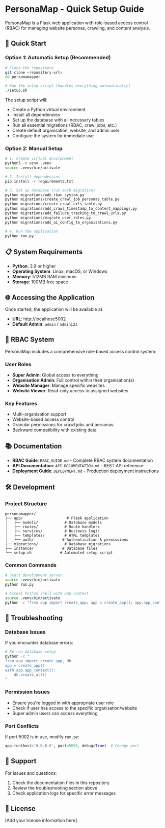 # PersonaMap - Quick Setup Guide

PersonaMap is a Flask web application with role-based access control (RBAC) for managing website personas, crawling, and content analysis.

## 🚀 Quick Start

### Option 1: Automatic Setup (Recommended)
```bash
# Clone the repository
git clone <repository-url>
cd personamapper

# Run the setup script (handles everything automatically)
./setup.sh
```

The setup script will:
- Create a Python virtual environment
- Install all dependencies
- Set up the database with all necessary tables
- Run all essential migrations (RBAC, crawl jobs, etc.)
- Create default organisation, website, and admin user
- Configure the system for immediate use

### Option 2: Manual Setup
```bash
# 1. Create virtual environment
python3 -m venv .venv
source .venv/bin/activate

# 2. Install dependencies
pip install -r requirements.txt

# 3. Set up database (run each migration)
python migrations/add_rbac_system.py
python migrations/create_crawl_job_personas_table.py
python migrations/create_crawl_urls_table.py
python migrations/add_crawl_timestamp_to_content_mappings.py
python migrations/add_failure_tracking_to_crawl_urls.py
python migrations/migrate_user_roles.py
python migrations/add_ai_config_to_organisations.py

# 4. Run the application
python run.py
```

## 📋 System Requirements

- **Python**: 3.9 or higher
- **Operating System**: Linux, macOS, or Windows
- **Memory**: 512MB RAM minimum
- **Storage**: 100MB free space

## 🌐 Accessing the Application

Once started, the application will be available at:
- **URL**: http://localhost:5002
- **Default Admin**: `admin` / `admin123`

## 🔑 RBAC System

PersonaMap includes a comprehensive role-based access control system:

### User Roles
- **Super Admin**: Global access to everything
- **Organisation Admin**: Full control within their organisation(s)  
- **Website Manager**: Manage specific websites
- **Website Viewer**: Read-only access to assigned websites

### Key Features
- Multi-organisation support
- Website-based access control
- Granular permissions for crawl jobs and personas
- Backward compatibility with existing data

## 📚 Documentation

- **RBAC Guide**: `RBAC_GUIDE.md` - Complete RBAC system documentation
- **API Documentation**: `API_DOCUMENTATION.md` - REST API reference
- **Deployment Guide**: `DEPLOYMENT.md` - Production deployment instructions

## 🛠️ Development

### Project Structure
```
personamapper/
├── app/                    # Flask application
│   ├── models/            # Database models
│   ├── routes/            # Route handlers
│   ├── services/          # Business logic
│   ├── templates/         # HTML templates
│   └── auth/             # Authentication & permissions
├── migrations/            # Database migrations
├── instance/             # Database files
└── setup.sh             # Automated setup script
```

### Common Commands
```bash
# Start development server
source .venv/bin/activate
python run.py

# Access Python shell with app context
source .venv/bin/activate
python -c "from app import create_app; app = create_app(); app.app_context().push()"
```

## 🔧 Troubleshooting

### Database Issues
If you encounter database errors:
```bash
# Re-run database setup
python -c "
from app import create_app, db
app = create_app()
with app.app_context():
    db.create_all()
"
```

### Permission Issues
- Ensure you're logged in with appropriate user role
- Check if user has access to the specific organisation/website
- Super admin users can access everything

### Port Conflicts
If port 5002 is in use, modify `run.py`:
```python
app.run(host='0.0.0.0', port=5003, debug=True)  # Change port
```

## 🤝 Support

For issues and questions:
1. Check the documentation files in this repository
2. Review the troubleshooting section above
3. Check application logs for specific error messages

## 📄 License

[Add your license information here]
